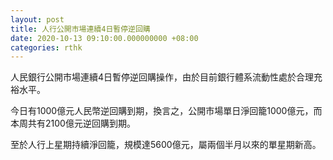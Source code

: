 ```yaml
---
layout: post
title: 人行公開市場連續4日暫停逆回購
date: 2020-10-13 09:10:00.000000000 +08:00
categories: rthk
---
```


人民銀行公開市場連續4日暫停逆回購操作，由於目前銀行體系流動性處於合理充裕水平。

今日有1000億元人民幣逆回購到期，換言之，公開市場單日淨回籠1000億元，而本周共有2100億元逆回購到期。

至於人行上星期持續淨回籠，規模達5600億元，屬兩個半月以來的單星期新高。
